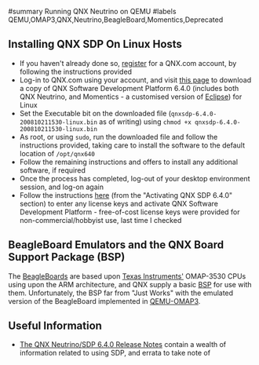 ﻿#summary Running QNX Neutrino on QEMU
#labels QEMU,OMAP3,QNX,Neutrino,BeagleBoard,Momentics,Deprecated

## Installing QNX SDP On Linux Hosts ##
  * If you haven't already done so, [register](https://www.qnx.com/account/login.html#showcreate) for a QNX.com account, by following the instructions provided
  * Log-in to QNX.com using your account, and visit [this page](http://www.qnx.com/download/feature.html?programid=18773) to download a copy of QNX Software Development Platform 6.4.0 (includes both QNX Neutrino, and Momentics - a customised version of [Eclipse](http://www.eclipse.org)) for Linux
  * Set the Executable bit on the downloaded file (`qnxsdp-6.4.0-200810211530-linux.bin` as of writing) using `chmod +x qnxsdp-6.4.0-200810211530-linux.bin`
  * As root, or using `sudo`, run the downloaded file and follow the instructions provided, taking care to install the software to the default location of `/opt/qnx640`
  * Follow the remaining instructions and offers to install any additional software, if required
  * Once the process has completed, log-out of your desktop environment session, and log-on again
  * Follow the instructions [here](http://www.qnx.com/developers/articles/inst_3107_2.html) (from the "Activating QNX SDP 6.4.0" section) to enter any license keys and activate QNX Software Development Platform - free-of-cost license keys were provided for non-commercial/hobbyist use, last time I checked

## BeagleBoard Emulators and the QNX Board Support Package (BSP) ##
The [BeagleBoards](http://www.beagleboard.org) are based upon [Texas Instruments'](http://www.ti.com) OMAP-3530 CPUs using upon the ARM architecture, and QNX supply a basic [BSP](http://community.qnx.com/sf/wiki/do/viewPage/projects.bsp/wiki/TiOmap3530evm1.0.020080109ReleaseNotes?showDetails=true) for use with them. Unfortunately, the BSP far from "Just Works" with the emulated version of the BeagleBoard implemented in [QEMU-OMAP3](http://code.google.com/p/qemu-omap3).

## Useful Information ##
  * [The QNX Neutrino/SDP 6.4.0 Release Notes](http://www.qnx.com/developers/articles/rel_3101_16.html) contain a wealth of information related to using SDP, and errata to take note of